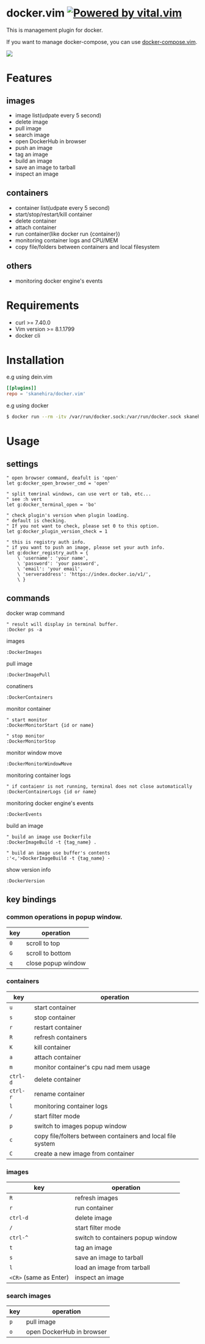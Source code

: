 # docker.vim [![Powered by vital.vim](https://img.shields.io/badge/powered%20by-vital.vim-80273f.svg)](https://github.com/vim-jp/vital.vim)

This is management plugin for docker.

If you want to manage docker-compose, you can use [docker-compose.vim](https://github.com/skanehira/docker-compose.vim).

![](https://imgur.com/5h1FufL.gif)

# Features
## images
- image list(udpate every 5 second)
- delete image
- pull image
- search image
- open DockerHub in browser
- push an image
- tag an image
- build an image
- save an image to tarball
- inspect an image

## containers
- container list(udpate every 5 second)
- start/stop/restart/kill container
- delete container
- attach container
- run container(like docker run {container})
- monitoring container logs and CPU/MEM
- copy file/folders between containers and local filesystem

## others
- monitoring docker engine's events

# Requirements
- curl >= 7.40.0
- Vim version >= 8.1.1799
- docker cli

# Installation
e.g using dein.vim

```toml
[[plugins]]
repo = 'skanehira/docker.vim'
```

e.g using docker

```sh
$ docker run --rm -itv /var/run/docker.sock:/var/run/docker.sock skanehira/docker.vim
```

# Usage
## settings
```vim
" open browser command, deafult is 'open'
let g:docker_open_browser_cmd = 'open'

" split temrinal windows, can use vert or tab, etc...
" see :h vert
let g:docker_terminal_open = 'bo'

" check plugin's version when plugin loading.
" default is checking.
" If you not want to check, please set 0 to this option.
let g:docker_plugin_version_check = 1

" this is registry auth info.
" if you want to push an image, please set your auth info.
let g:docker_registry_auth = {
	\ 'username': 'your name',
	\ 'password': 'your password',
	\ 'email': 'your email',
	\ 'serveraddress': 'https://index.docker.io/v1/',
	\ }

```

## commands
docker wrap command

```vim
" result will display in terminal buffer.
:Docker ps -a
```

images
```vim
:DockerImages
```

pull image
```vim
:DockerImagePull
```

conatiners
```vim
:DockerContainers
```

monitor container
```vim
" start monitor
:DockerMonitorStart {id or name}

" stop monitor
:DockerMonitorStop
```

monitor window move
```vim
:DockerMonitorWindowMove
```

monitoring container logs
```vim
" if contaienr is not running, terminal does not close automatically
:DockerContainerLogs {id or name}
```

monitoring docker engine's events
```vim
:DockerEvents
```

build an image
```vim
" build an image use Dockerfile
:DockerImageBuild -t {tag_name} .

" build an image use buffer's contents
:'<,'>DockerImageBuild -t {tag_name} -
```

show version info
```vim
:DockerVersion
```

## key bindings
### common operations in popup window.

| key | operation          |
|-----|--------------------|
| `0` | scroll to top      |
| `G` | scroll to bottom   |
| `q` | close popup window |

### containers

| key      | operation                                                  |
|----------|------------------------------------------------------------|
| `u`      | start container                                            |
| `s`      | stop container                                             |
| `r`      | restart container                                          |
| `R`      | refresh containers                                         |
| `K`      | kill container                                             |
| `a`      | attach container                                           |
| `m`      | monitor container's cpu nad mem usage                      |
| `ctrl-d` | delete container                                           |
| `ctrl-r` | rename container                                           |
| `l`      | monitoring container logs                                  |
| `/`      | start filter mode                                          |
| `p`      | switch to images popup window                              |
| `c`      | copy file/folters between containers and local file system |
| `C`      | create a new image from container                          |

### images

| key                    | operation                         |
|------------------------|-----------------------------------|
| `R`                    | refresh images                    |
| `r`                    | run container                     |
| `ctrl-d`               | delete image                      |
| `/`                    | start filter mode                 |
| `ctrl-^`               | switch to containers popup window |
| `t`                    | tag an image                      |
| `s`                    | save an image to tarball          |
| `l`                    | load an image from tarball        |
| `<CR>` (same as Enter) | inspect an image                  |

### search images

| key | operation                 |
|-----|---------------------------|
| `p` | pull image                |
| `o` | open DockerHub in browser |

